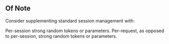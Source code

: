 ## Of Note

Consider supplementing standard session management with:

Per-session strong random tokens or parameters.
Per-request, as opposed to per-session, strong random tokens or parameters.
